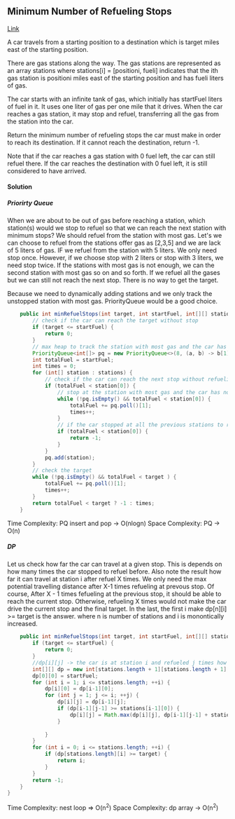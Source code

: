 ## Minimum Number of Refueling Stops

[Link](https://leetcode.com/problems/minimum-number-of-refueling-stops/)

A car travels from a starting position to a destination which is target miles east of the starting position.

There are gas stations along the way. The gas stations are represented as an array stations where stations[i] = [positioni, fueli] indicates that the ith gas station is positioni miles east of the starting position and has fueli liters of gas.

The car starts with an infinite tank of gas, which initially has startFuel liters of fuel in it. It uses one liter of gas per one mile that it drives. When the car reaches a gas station, it may stop and refuel, transferring all the gas from the station into the car.

Return the minimum number of refueling stops the car must make in order to reach its destination. If it cannot reach the destination, return -1.

Note that if the car reaches a gas station with 0 fuel left, the car can still refuel there. If the car reaches the destination with 0 fuel left, it is still considered to have arrived.

#### Solution

##### Priorirty Queue

When we are about to be out of gas before reaching a station, which station(s) would we stop to refuel so that we can reach the next station with minimum stops? We should refuel from the station with most gas. Let's we can choose to refuel from the stations offer gas as [2,3,5] and we are lack of 5 liters of gas. IF we refuel from the station with 5 liters. We only need stop once. However, if we choose stop with 2 liters or stop with 3 liters, we need stop twice. If the stations with most gas is not enough, we can the second station with most gas so on and so forth. If we refuel all the gases but we can still not reach the next stop. There is no way to get the target.

Because we need to dynamically adding stations and we only track the unstopped station with most gas. PriorityQueue would be a good choice.

```java
    public int minRefuelStops(int target, int startFuel, int[][] stations) {
        // check if the car can reach the target without stop
        if (target <= startFuel) {
            return 0;
        }
        // max heap to track the station with most gas and the car has not stopped at the station 
        PriorityQueue<int[]> pq = new PriorityQueue<>(8, (a, b) -> b[1] - a[1]);
        int totalFuel = startFuel;
        int times = 0;
        for (int[] station : stations) {
            // check if the car can reach the next stop without refueling
            if (totalFuel < station[0]) {
                // stop at the station with most gas and the car has not stopped
                while (!pq.isEmpty() && totalFuel < station[0]) {
                    totalFuel += pq.poll()[1];
                    times++;
                }
                // if the car stopped at all the previous stations to refuel but it still cannot reach the next stop return -1.
                if (totalFuel < station[0]) {
                    return -1;
                }
            }
            pq.add(station);
        }
        // check the target
        while (!pq.isEmpty() && totalFuel < target ) {
            totalFuel += pq.poll()[1];
            times++;
        }
        return totalFuel < target ? -1 : times;
    }
```
Time Complexity: PQ insert and pop -> O(nlogn)
Space Complexity: PQ -> O(n)
##### DP

Let us check how far the car can travel at a given stop. This is depends on how many times the car stopped to refuel before. Also note the result how far it can travel at station i after refuel X times. We only need the max potential travelling distance after X-1 times refueling at prevous stop. Of course, After X - 1 times fefueling at the previous stop, it should be able to reach the current stop. Otherwise, refueling X times would not make the car drive the current stop and the final target. In the last, the first i make dp[n][i] >= target is the answer. where n is number of stations and i is monontically increased.

```java
    public int minRefuelStops(int target, int startFuel, int[][] stations) {
        if (target <= startFuel) {
            return 0;
        }
        //dp[i][j] -> the car is at station i and refueled j times how far it can travel
        int[][] dp = new int[stations.length + 1][stations.length + 1];
        dp[0][0] = startFuel;
        for (int i = 1; i <= stations.length; ++i) {
            dp[i][0] = dp[i-1][0];
            for (int j = 1; j <= i; ++j) {
                dp[i][j] = dp[i-1][j];
                if (dp[i-1][j-1] >= stations[i-1][0]) {
                    dp[i][j] = Math.max(dp[i][j], dp[i-1][j-1] + stations[i-1][1]);
                } 
                
            }
        }
        for (int i = 0; i <= stations.length; ++i) {
            if (dp[stations.length][i] >= target) {
                return i;
            }
        }
        return -1;
    }
}
```
Time Complexity: nest loop => O(n<sup>2</sup>)
Space Complexity: dp array -> O(n<sup>2</sup>)